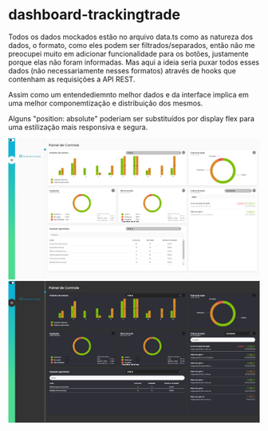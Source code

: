 # dashboard-trackingtrade

Todos os dados mockados estão no arquivo data.ts como as natureza dos dados, o formato, como eles podem ser filtrados/separados, então não me preocupei muito em adicionar funcionalidade para os botões, justamente porque elas não foram informadas.
Mas aqui a ideia seria puxar todos esses dados (não necessariamente nesses formatos) através de hooks que contenham as requisições a API REST.

Assim como um entendediemnto melhor dados e da interface implica em uma melhor componemtização e distribuição dos mesmos.

Alguns "position: absolute" poderiam ser substituídos por display flex para uma estilização mais responsiva e segura.


![Alt text](/Screenshot_light.png)
![Alt text](/Screenshot_dark.png)